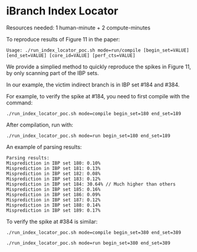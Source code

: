 # iBranch Index Locator

Resources needed: 1 human-minute + 2 compute-minutes

To reproduce results of Figure 11 in the paper:
```
Usage: ./run_index_locator_poc.sh mode=run/compile [begin_set=VALUE] [end_set=VALUE] [core_id=VALUE] [perf_cts=VALUE]
```

We provide a simplied method to quickly reproduce the spikes in Figure 11, by only scanning part of the IBP sets.

In our example, the victim indirect branch is in IBP set #184 and #384.

For example, to verify the spike at #184, you need to first compile with the command:
```
./run_index_locator_poc.sh mode=compile begin_set=180 end_set=189
```

After compilation, run with:
```
./run_index_locator_poc.sh mode=run begin_set=180 end_set=189
```

An example of parsing results:
```
Parsing results:
Misprediction in IBP set 180: 0.10%
Misprediction in IBP set 181: 0.13%
Misprediction in IBP set 182: 0.08%
Misprediction in IBP set 183: 0.12%
Misprediction in IBP set 184: 30.64% // Much higher than others
Misprediction in IBP set 185: 0.16%
Misprediction in IBP set 186: 0.09%
Misprediction in IBP set 187: 0.12%
Misprediction in IBP set 188: 0.14%
Misprediction in IBP set 189: 0.17%
```

To verify the spike at #384 is similar:
```
./run_index_locator_poc.sh mode=compile begin_set=380 end_set=389
```

```
./run_index_locator_poc.sh mode=run begin_set=380 end_set=389
```